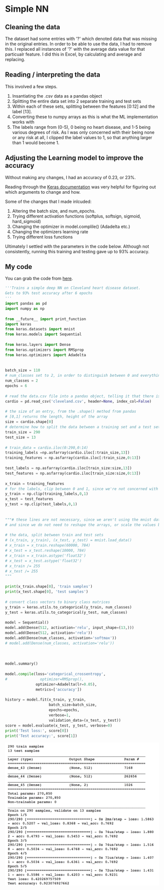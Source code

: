 # Simple NN

## Cleaning the data

The dataset had some entries with '?' which denoted data that was missing in the original entries. In order to be able to use the data, I had to remove this. I replaced all instances of '?' with the average data value for that particualr feature. I did this in Excel, by calculating and average and replacing. 

## Reading / interpreting the data

This involved a few steps. 
1. Insantiating the .csv data as a pandas object
2. Splitting the entire data set into 2 separate training and test sets
3. Within each of these sets, splitting between the features [0:12] and the label [13].
4. Converting these to numpy arrays as this is what the ML implementation works with
5. The labels range from (0-5), 0 being no heart disease, and 1-5 being various degrees of risk. As I was only concerned with their being none or any risk at all, I clipped the label values to 1, so that anything larger than 1 would become 1. 

## Adjusting the Learning model to improve the accuracy

Without making any changes, I had an accuracy of 0.23, or 23%.

Reading through the [Keras documentation](https://keras.io) was very helpful for figuring out which arguments to change and how.

Some of the changes that I made inlcuded:
1. Altering the batch size, and num_epochs.
2. Trying different activation functions (softplus, softsign, sigmoid, hard_sigmoid)
3. Changing the optimizer in model.complile() (Adadelta etc.)
4. Changing the optimizers learning rate 
5. Trying different loss functions

Ultimately I settled with the parameters in the code below. Although not consistently, running this training and testing gave up to 93% accuracy. 

## My code

You can grab the code from [here](andrija_Keras_fast.ipynb).

```python
'''Trains a simple deep NN on Cleveland heart disease dataset.
Gets to 93% test accuracy after 6 epochs
'''
import pandas as pd
import numpy as np

from __future__ import print_function
import keras
from keras.datasets import mnist
from keras.models import Sequential

from keras.layers import Dense
from keras.optimizers import RMSprop
from keras.optimizers import Adadelta


batch_size = 110
# num_classes set to 2, in order to distinguish between 0 and everything else (>= 0)
num_classes = 2
epochs = 6

# read the data.csv file into a pandas object, telling it that there is no header, and no index column.
cardio = pd.read_csv('cleveland.csv', header=None, index_col=False)

# the size of an entry, from the .shape() method from pandas
# [0,1] returns the length, height of the array
size = cardio.shape[0]
# determine how to split the data between a training set and a test set
train_size = 290
test_size = 13

# train_data = cardio.iloc(0:290,0:14)
training_labels =np.asfarray(cardio.iloc[:train_size,13])
training_features = np.asfarray(cardio.iloc[:train_size,0:13])

test_labels = np.asfarray(cardio.iloc[train_size:size,13])
test_features = np.asfarray(cardio.iloc[train_size:size,0:13])

x_train = training_features
# for the labels, clip between 0 and 1, since we're not concerned with 1-5, only 0 and >0.
y_train = np.clip(training_labels,0,1)
x_test = test_features
y_test = np.clip(test_labels,0,1)


"""# these lines are not necessary, since we aren't using the mnist data set
# and since we do not need to reshape the arrays, or scale the values between 0. and 1. 

# the data, split between train and test sets
# (x_train, y_train), (x_test, y_test) = mnist.load_data()
# x_train = x_train.reshape(60000, 784)
# x_test = x_test.reshape(10000, 784)
# x_train = x_train.astype('float32')
# x_test = x_test.astype('float32')
# x_train /= 255
# x_test /= 255
"""

print(x_train.shape[0], 'train samples')
print(x_test.shape[0], 'test samples')

# convert class vectors to binary class matrices
y_train = keras.utils.to_categorical(y_train, num_classes)
y_test = keras.utils.to_categorical(y_test, num_classes)

model = Sequential()
model.add(Dense(512, activation='relu', input_shape=(13,)))
model.add(Dense(512, activation='relu'))
model.add(Dense(num_classes, activation='softmax'))
# model.add(Dense(num_classes, activation='relu'))



model.summary()

model.compile(loss='categorical_crossentropy',
#               optimizer=RMSprop(),
              optimizer=Adadelta(lr=0.05),
              metrics=['accuracy'])

history = model.fit(x_train, y_train,
                    batch_size=batch_size,
                    epochs=epochs,
                    verbose=1,
                    validation_data=(x_test, y_test))
score = model.evaluate(x_test, y_test, verbose=0)
print('Test loss:', score[0])
print('Test accuracy:', score[1])
```
![92 %](https://raw.githubusercontent.com/artintelclass/Assignments/master/Heart_Disease_exercise/Screen%20Shot%202018-04-02%20at%2012.50.02%20AM.png)
